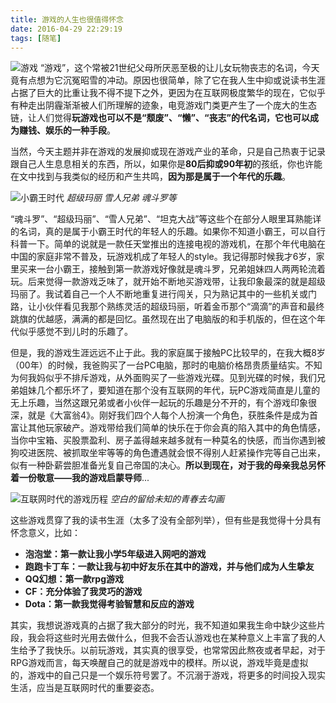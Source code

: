 ```yaml
---
title: 游戏的人生也很值得怀念
date: 2016-04-29 22:29:19
tags: [随笔]
---
```

![游戏](http://7xrw48.com1.z0.glb.clouddn.com/images/2016/4/30/poster.jpg)
“游戏”，这个常被21世纪父母所厌恶至极的让儿女玩物丧志的名词，今天竟有点想为它沉冤昭雪的冲动。原因也很简单，除了它在我人生中抑或说读书生涯占据了巨大的比重让我不得不提下之外，更因为在互联网极度繁华的现在，它似乎有种走出阴霾渐渐被人们所理解的迹象，电竞游戏门类更产生了一个庞大的生态链，让人们觉得**玩游戏也可以不是“颓废”、“懒”、“丧志”的代名词，它也可以成为赚钱、娱乐的一种手段**。

当然，今天主题并非在游戏的发展抑或现在游戏产业的革命，只是自己热衷于记录跟自己人生息息相关的东西，所以，如果你是**80后抑或90年初**的孩纸，你也许能在文中找到与我类似的经历和产生共鸣，**因为那是属于一个年代的乐趣**。

![小霸王时代](http://7xrw48.com1.z0.glb.clouddn.com/images/2016/4/30/xiaobawang-game.jpg)
*超级玛丽  雪人兄弟  魂斗罗等*

“魂斗罗”、“超级玛丽”、“雪人兄弟”、“坦克大战”等这些个在部分人眼里耳熟能详的名词，真的是属于小霸王时代的年轻人的乐趣。如果你不知道小霸王，可以自行科普一下。简单的说就是一款任天堂推出的连接电视的游戏机，在那个年代电脑在中国的家庭非常不普及，玩游戏机成了年轻人的style。我记得那时候我才6岁，家里买来一台小霸王，接触到第一款游戏好像就是魂斗罗，兄弟姐妹四人两两轮流着玩。后来觉得一款游戏乏味了，就开始不断地买游戏带，让我印象最深的就是超级玛丽了。我试着自己一个人不断地重复进行闯关，只为熟记其中的一些机关或门路，让小伙伴看见我那个熟练灵活的超级玛丽，听着金币那个“滴滴”的声音和最终跳旗的优越感，满满的都是回忆。虽然现在出了电脑版的和手机版的，但在这个年代似乎感觉不到儿时的乐趣了。

但是，我的游戏生涯远远不止于此。我的家庭属于接触PC比较早的，在我大概8岁（00年）的时候，我爸购买了一台PC电脑，那时的电脑价格昂贵质量结实。不知为何我妈似乎不排斥游戏，从外面购买了一些游戏光碟。见到光碟的时候，我们兄弟姐妹几个都乐坏了，要知道在那个没有互联网的年代，玩PC游戏简直是儿童的无上乐趣，当然这跟兄弟或者小伙伴一起玩的乐趣是分不开的，有个游戏印象很深，就是《大富翁4》。刚好我们四个人每个人扮演一个角色，获胜条件是成为首富让其他玩家破产。游戏带给我们简单的快乐在于你会真的陷入其中的角色情感，当你中宝箱、买股票盈利、房子盖得越来越多就有一种莫名的快感，而当你遇到被狗咬进医院、被抓取坐牢等等的角色遭遇就会恨不得别人赶紧操作完等自己出来，似有一种卧薪尝胆准备光复自己帝国的决心。**所以到现在，对于我的母亲我总另怀着一份敬意——我的游戏启蒙导师**...

![互联网时代的游戏历程](http://7xrw48.com1.z0.glb.clouddn.com/images/2016/4/30/pc-game.jpg)
*空白的留给未知的青春去勾画*

这些游戏贯穿了我的读书生涯（太多了没有全部列举），但有些是我觉得十分具有怀念意义，比如：

 - **泡泡堂：第一款让我小学5年级进入网吧的游戏**
 - **跑跑卡丁车：一款让我与初中好友乐在其中的游戏，并与他们成为人生挚友**
 - **QQ幻想：第一款rpg游戏**
 - **CF：充分体验了我灵巧的游戏**
 - **Dota：第一款我觉得考验智慧和反应的游戏**

其实，我想说游戏真的占据了我大部分的时光，我不知道如果我生命中缺少这些片段，我会将这些时光用去做什么，但我不会否认游戏也在某种意义上丰富了我的人生给予了我快乐。以前玩游戏，其实真的很享受，也常常因此熬夜或者早起，对于RPG游戏而言，每天唤醒自己的就是游戏中的模样。所以说，游戏毕竟是虚拟的，游戏中的自己只是一个娱乐符号罢了。不沉溺于游戏，将更多的时间投入现实生活，应当是互联网时代的重要姿态。